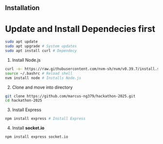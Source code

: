 ## Installation
# Update and Install Dependecies first
```bash
sudo apt update
sudo apt upgrade # System updates
sudo apt install curl # Dependecy
```

1. Install Node.js
```bash
curl -o- https://raw.githubusercontent.com/nvm-sh/nvm/v0.39.7/install.sh | bash # Install nvm
source ~/.bashrc # Reload shell
nvm install node # Installs Node.js
```

2. Clone and move into directory
```bash
git clone https://github.com/marcus-ng379/hackathon-2025.git
cd hackathon-2025
```

3. Install Express
```bash
npm install express # Install Express
```

4. Install **socket.io**
```bash
npm install express socket.io
```